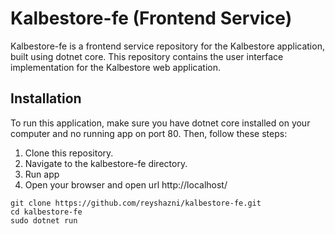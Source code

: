 # Kalbestore-fe (Frontend Service)

Kalbestore-fe is a frontend service repository for the Kalbestore application, built using dotnet core. This repository contains the user interface implementation for the Kalbestore web application.

## Installation

To run this application, make sure you have dotnet core installed on your computer and no running app on port 80. Then, follow these steps:


1. Clone this repository.
2. Navigate to the kalbestore-fe directory.
3. Run app
4. Open your browser and open url http://localhost/
```
git clone https://github.com/reyshazni/kalbestore-fe.git
cd kalbestore-fe
sudo dotnet run
``` 
